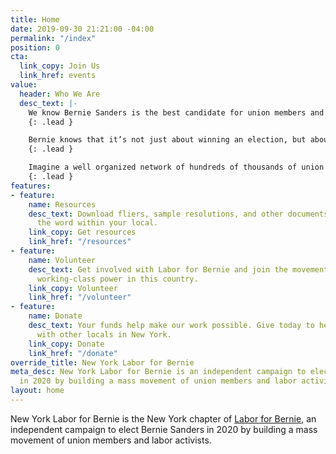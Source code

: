```yaml
---
title: Home
date: 2019-09-30 21:21:00 -04:00
permalink: "/index"
position: 0
cta:
  link_copy: Join Us
  link_href: events
value:
  header: Who We Are
  desc_text: |-
    We know Bernie Sanders is the best candidate for union members and working people in this country, but his road to the White House is going to be much more difficult without the support of unions. In order to get that support, he’ll need tens of thousands of union members speaking up and advocating for an endorsement.
    {: .lead }

    Bernie knows that it’s not just about winning an election, but about building a grassroots political revolution. Labor for Bernie's role is to take that political revolution to our unions and our workplaces. We need an organized force outside of the White House and Congress to win meaningful change.
    {: .lead }

    Imagine a well organized network of hundreds of thousands of union members ready to fight — in their state, in their union, with their employer — for Medicare for All, a Green New Deal, and the [Workplace Democracy Plan](https://berniesanders.com/issues/workplace-democracy/). That’s what we need to build, and that’s what New York Labor for Bernie is building.
    {: .lead }
features:
- feature:
    name: Resources
    desc_text: Download fliers, sample resolutions, and other documents to help spread
      the word within your local.
    link_copy: Get resources
    link_href: "/resources"
- feature:
    name: Volunteer
    desc_text: Get involved with Labor for Bernie and join the movement to strengthen
      working-class power in this country.
    link_copy: Volunteer
    link_href: "/volunteer"
- feature:
    name: Donate
    desc_text: Your funds help make our work possible. Give today to help us connect
      with other locals in New York.
    link_copy: Donate
    link_href: "/donate"
override_title: New York Labor for Bernie
meta_desc: New York Labor for Bernie is an independent campaign to elect Bernie Sanders
  in 2020 by building a mass movement of union members and labor activists.
layout: home
---
```


New York Labor for Bernie is the New York chapter of [Labor for Bernie](https://laborforbernie2020.org), an independent campaign to elect Bernie Sanders in 2020 by building a mass movement of union members and labor activists.